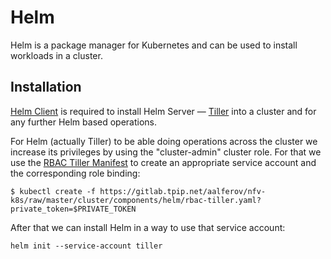 # Helm

Helm is a package manager for Kubernetes and can be used to install workloads in
a cluster.

## Installation

[Helm Client] is required to install Helm Server — [Tiller] into a cluster and
for any further Helm based operations.

For Helm (actually Tiller) to be able doing operations across the cluster
we increase its privileges by using the "cluster-admin" cluster role. For that
we use the [RBAC Tiller Manifest] to create an appropriate service account and
the corresponding role binding:

```
$ kubectl create -f https://gitlab.tpip.net/aalferov/nfv-k8s/raw/master/cluster/components/helm/rbac-tiller.yaml?private_token=$PRIVATE_TOKEN
```

After that we can install Helm in a way to use that service account:

```
helm init --service-account tiller
```

<!-- Links -->

[Helm]: https://helm.sh
[Tiller]: https://docs.helm.sh/using_helm/#installing-tiller
[Helm Client]: https://docs.helm.sh/using_helm/#installing-the-helm-client
[RBAC Tiller Manifest]: ../../cluster/components/helm/rbac-tiller.yaml
